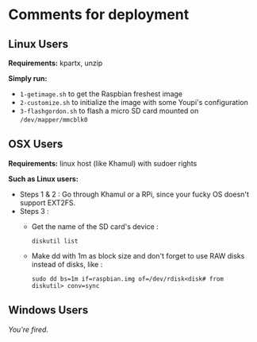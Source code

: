 # Comments for deployment

## Linux Users

**Requirements:** kpartx, unzip

**Simply run:**

* ```1-getimage.sh``` to get the Raspbian freshest image
* ```2-customize.sh``` to initialize the image with some Youpi's configuration
* ```3-flashgordon.sh``` to flash a micro SD card mounted on ```/dev/mapper/mmcblk0```



## OSX Users

**Requirements:** linux host (like Khamul) with sudoer rights

**Such as Linux users:**
* Steps 1 & 2 : Go through Khamul or a RPi, since your fucky OS doesn't support EXT2FS.
* Steps 3 :
  * Get the name of the SD card's device :

    ```diskutil list```

  * Make dd with 1m as block size and don't forget to use RAW disks instead of disks, like :

    ```sudo dd bs=1m if=raspbian.img of=/dev/rdisk<disk# from diskutil> conv=sync```


## Windows Users

*You're fired.*
